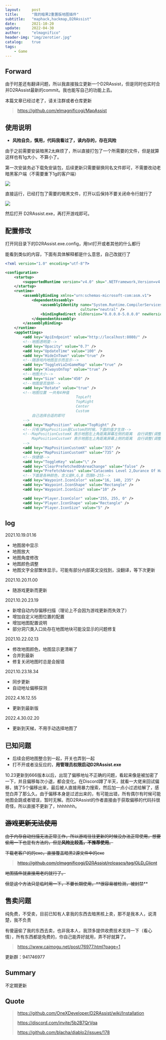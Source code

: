 ```yaml
---
layout:     post
title:      "我的暗黑2重置版地图插件"
subtitle:   "maphack,hackmap,D2RAssist"
date:       2021-10-20
update:     2022-04-30
author:     "elmagnifico"
header-img: "img/zerotier.jpg"
catalog:    true
tags:
    - Game
---
```


## Forward

由于时差还有翻译问题，所以我直接独立更新一个D2RAssist，但是同时也实时合并D2RAssist最新的commit。我也能写自己的功能上去。



本篇文章已经过老了，请关注群或者仓库更新

> https://github.com/elmagnificogi/MapAssist



## 使用说明

- **风险自负，慎用，代码我看过了，读内存的，存在风险**



由于之前需要安装暗黑2太麻烦了，所以直接打包了一个所需要的文件，但是就算这样也有1g大小，不算小了。



第一次安装务必下载免安装包，后续更新只需要替换同名文件即可，不需要改动老暗黑客户端（不需要重下1g的客户端）



![](http://img.elmagnifico.tech:9514/static/upload/elmagnifico/yQcYJgfIt7POZCq.png)

直接运行，已经打包了需要的暗黑文件，打开以后保持不要关闭命令行就行了

![](http://img.elmagnifico.tech:9514/static/upload/elmagnifico/O4frTuRZg5xlcGp.png)



然后打开 D2RAssist.exe，再打开游戏即可。



## 配置修改

打开同目录下的D2RAssist.exe.config，用txt打开或者其他的什么都行

能看到类似的内容，下面有具体解释都是什么意思，自己改就行了

```xml
<?xml version="1.0" encoding="utf-8"?>

<configuration>
    <startup>
        <supportedRuntime version="v4.0" sku=".NETFramework,Version=v4.7.2" />
    </startup>
    <runtime>
        <assemblyBinding xmlns="urn:schemas-microsoft-com:asm.v1">
            <dependentAssembly>
                <assemblyIdentity name="System.Runtime.CompilerServices.Unsafe" publicKeyToken="b03f5f7f11d50a3a"
                                  culture="neutral" />
                <bindingRedirect oldVersion="0.0.0.0-5.0.0.0" newVersion="5.0.0.0" />
            </dependentAssembly>
        </assemblyBinding>
    </runtime>
    <appSettings>
        <add key="ApiEndpoint" value="http://localhost:8080/" />
		<!--地图透明度-->
        <add key="Opacity" value="0.7" />
        <add key="UpdateTime" value="100" />
        <add key="HideInTown" value="true" />
		<!--随游戏内地图显示而显示-->
        <add key="ToggleViaInGameMap" value="true" />
        <add key="AlwaysOnTop" value="true" />
		<!--地图大小-->
        <add key="Size" value="450" />
		<!--地图是否旋转-->
        <add key="Rotate" value="true" />
		<!--地图位置 一共有4种值        
		                        TopLeft
                                TopRight
                                Center
                                Custom
			自己选择合适的即可
		-->
        <add key="MapPosition" value="TopRight" />
		<!--只有当MapPosition是Custom的时候，下面的值才生效-->
		<!--MapPositionCustomX 表示地图左上角距离屏幕左侧的距离  自行调整(调整后需要重启，不要超过你屏幕分辨率)
		    MapPositionCustomY 表示地图左上角距离屏幕上侧的距离  自行调整(调整后需要重启，不要超过你屏幕分辨率)
		-->
		<add key="MapPositionCustomX" value="315" />
		<add key="MapPositionCustomY" value="735" />
		<!--快捷键-->
        <add key="ToggleKey" value="\" />
        <add key="ClearPrefetchedOnAreaChange" value="false" />
        <add key="PrefetchAreas" value="Catacombs Level 2,Durance Of Hate Level 2" />
		<!--下面是各种颜色，含义是R,G,B 范围0-255-->
        <add key="Waypoint.IconColor" value="16, 140, 235" />
        <add key="Waypoint.IconShape" value="Rectangle" />
        <add key="Waypoint.IconSize" value="10" />

        <add key="Player.IconColor" value="255, 255, 0" />
        <add key="Player.IconShape" value="Rectangle" />
        <add key="Player.IconSize" value="5" />

```



## log

2021.10.19.01.16

- 地图居中显示
- 地图放大
- 地图角度修改
- 地图颜色调整
- 地图文字全部繁体显示，可能有部分内部英文没找到，没翻译，等下次更新

2021.10.20.11.00

- 随游戏更新而更新

2021.10.20.23.19

- 新增自动内存偏移扫描（理论上不会因为游戏更新而失效了）
- 增加自定义地图位置的配置
- 增加地图配置说明
- 部分洞穴类入口处存在地图地块可能没显示的问题修复

2021.10.22.02.13

- 修改地图颜色，地图显示更清晰了
- 合并到最新
- 修复关闭地图时总是会报错

2021.10.23.18.34

- 同步更新
- 自动地址偏移探测

2022.4.16.12.55

- 更新到最新版

2022.4.30.02.20

- 更新到天梯，不用手动选择地图了



## 已知问题

- 后续会把地图整合到一起，开关也弄到一起
- 打不开或者没反应的，**用管理员权限启动D2RAssist.exe**

10.23更新到666版本以后，出现了偏移地址不正确的问题，看起来像是被加密了一下，并且偏移每次小退，都会变化。在Discord蹲了半天，就看一大佬来回试偏移，搞了5个偏移出来，最后被人直接用暴力搜索，然后加一点小过滤给解了，感觉白弄了那么久。由于偏移本身是过滤出来的，有可能出错，所有偶尔有时候可能地图会跳或者错误，暂时无解。而D2RAssist的作者直接由于获取偏移的代码抖很奇怪，所以直接不更新了，hhhhhhh。



## ~~游戏更新无法使用~~

~~由于内存自动扫描无法正常工作，所以游戏往往更新的时候没办法正常使用，想要偷用一下也是有方法的，但是**风险比较高，不推荐使用**。~~



~~下载老客户的的exe，直接覆盖暗黑2源文件中的exe~~

> ~~https://github.com/elmagnificogi/D2RAssist/releases/tag/OLD_Client~~

~~地图插件就直接用老的就行了。~~

~~但是这个方法只是临时用一下，不要长期使用，**很容易被检测，被封禁~~**



## 售卖问题

纯免费，不受卖，目前已知有人拿我的东西去暗黑核上卖，那不是我本人，说清楚，我不负责

有傻逼偷了我的东西去卖，也非我本人，我顶多提供收费技术支持一下（看心情），所有东西都是免费的，你自己能弄好就用，弄不好就算了。

> https://www.caimogu.net/post/76977.html?page=1



更新群：941746977



## Summary

不定期更新



## Quote

>https://github.com/OneXDeveloper/D2RAssist/wiki/Installation
>
>https://discord.com/invite/5b2B7QrVqa
>
>https://github.com/blacha/diablo2/issues/178

